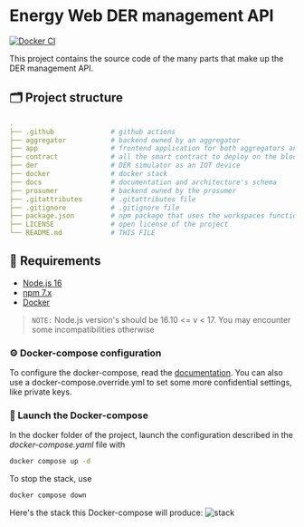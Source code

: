 # Energy Web DER management API

[![Docker CI](https://github.com/TendTo/EW-DER-API/actions/workflows/docker.yml/badge.svg?branch=master)](https://github.com/TendTo/EW-DER-API/actions/workflows/docker.yml)

This project contains the source code of the many parts that make up the DER management API.

## 🗂 Project structure

```yaml
.
├── .github              # github actions
├── aggregator           # backend owned by an aggregator
├── app                  # frontend application for both aggregators and common users
├── contract             # all the smart contract to deploy on the blockchain
├── der                  # DER simulator as an IOT device
├── docker               # docker stack
├── docs                 # documentation and architecture's schema
├── prosumer             # backend owned by the prosumer
├── .gitattributes       # .gitattributes file
├── .gitignore           # .gitignore file
├── package.json         # npm package that uses the workspaces functionalities of npm >=7
├── LICENSE              # open license of the project
└── README.md            # THIS FILE
```

## 🧾 Requirements

- [Node.js 16](https://nodejs.org/en/)
- [npm 7.x](https://www.npmjs.com/)
- [Docker](https://hub.docker.com/search/?type=edition&offering=community)

> `NOTE:` Node.js version's should be 16.10 <= v < 17. You may encounter some incompatibilities otherwise

### ⚙️ Docker-compose configuration

To configure the docker-compose, read the [documentation](./docker/README.md).
You can also use a docker-compose.override.yml to set some more confidential settings, like private keys.

### 🐳 Launch the Docker-compose

In the docker folder of the project, launch the configuration described in the _docker-compose.yaml_ file with

```bash
docker compose up -d
```

To stop the stack, use

```bash
docker compose down
```

Here's the stack this Docker-compose will produce:
![stack](http://www.plantuml.com/plantuml/proxy?cache=no&src=https://raw.githubusercontent.com/TendTo/EW-DER-API/master/docs/docker-compose-stack.puml)
